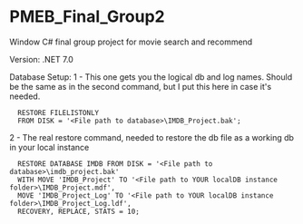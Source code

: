# PMEB_Final_Group2
Window C# final group project for movie search and recommend

Version: .NET 7.0

Database Setup:
  1 - This one gets you the logical db and log names. Should be the same as in the second command, but I put this here in case it's needed.
  
      RESTORE FILELISTONLY
      FROM DISK = '<File path to database>\IMDB_Project.bak';

  2 - The real restore command, needed to restore the db file as a working db in your local instance
  
      RESTORE DATABASE IMDB FROM DISK = '<File path to database>\imdb_project.bak'
      WITH MOVE 'IMDB_Project' TO '<File path to YOUR localDB instance folder>\IMDB_Project.mdf',
      MOVE 'IMDB_Project_Log' TO '<File path to YOUR localDB instance folder>\IMDB_Project_Log.ldf',
      RECOVERY, REPLACE, STATS = 10;
